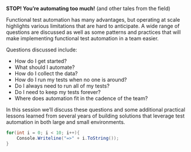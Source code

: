**STOP! You’re automating too much!** (and other tales from the field)

Functional test automation has many advantages, but operating at scale highlights various limitations that are hard to anticipate. A wide range of questions are discussed as well as some patterns and practices that will make implementing functional test automation in a team easier.

Questions discussed include:

* How do I get started?
* What should I automate?
* How do I collect the data?
* How do I run my tests when no one is around?
* Do I always need to run all of my tests?
* Do I need to keep my tests forever?
* Where does automation fit in the cadence of the team?

In this session we’ll discuss these questions and some additional practical lessons learned from several years of building solutions that leverage test automation in both large and small environments.

```csharp
for(int i = 0; i < 10; i++){
    Console.Writeline("=>" + i.ToString());
}
```